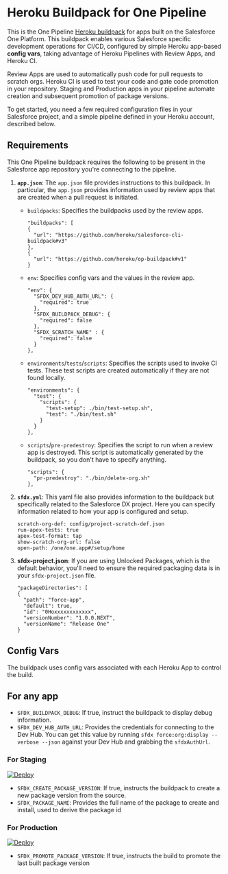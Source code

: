 # Heroku Buildpack for One Pipeline

This is the One Pipeline [Heroku buildpack](http://devcenter.heroku.com/articles/buildpacks) for apps built on the Salesforce One Platform.
This buildpack enables various Salesforce specific development operations for CI/CD, configured by simple Heroku app-based **config vars**, 
taking advantage of Heroku Pipelines with Review Apps, and Heroku CI.

Review Apps are used to automatically push code for pull requests to scratch orgs.
Heroku CI is used to test your code and gate code promotion in your repository.
Staging and Production apps in your pipeline automate creation and subsequent promotion of package versions.

To get started, you need a few required configuration files in your Salesforce project, and a simple pipeline defined in your Heroku account, described below.

## Requirements

This One Pipeline buildpack requires the following to be present in the Salesforce app repository you're connecting to the pipeline.

1. **`app.json`**: The `app.json` file provides instructions to this buildpack. In particular, the `app.json` provides information used by review apps that are created when a pull request is initiated.

    - `buildpacks`: Specifies the buildpacks used by the review apps.
      ```
      "buildpacks": [
      {
        "url": "https://github.com/heroku/salesforce-cli-buildpack#v3"
      },
      {
        "url": "https://github.com/heroku/op-buildpack#v1"
      }
      ```

    - `env`: Specifies config vars and the values in the review app.

      ```
      "env": {
        "SFDX_DEV_HUB_AUTH_URL": {
          "required": true
        },
        "SFDX_BUILDPACK_DEBUG": {
          "required": false
        },
        "SFDX_SCRATCH_NAME" : {
          "required": false
        }
      },
      ```

    - `environments`/`tests`/`scripts`: Specifies the scripts used to invoke CI tests. These test scripts are created automatically if they are not found locally.

      ```
      "environments": {
        "test": {
          "scripts": {
            "test-setup": ./bin/test-setup.sh",
            "test": "./bin/test.sh"
          }
        }
      },
      ```

    - `scripts`/`pre-predestroy`: Specifies the script to run when a review app is destroyed. This script is automatically generated by the buildpack, so you don't have to specify anything.

      ```
      "scripts": {
        "pr-predestroy": "./bin/delete-org.sh"
      },
      ```

2. **`sfdx.yml`**: This yaml file also provides information to the buildpack but specifically related to the Salesforce DX project. Here you can specify information related to how your app is configured and setup.

    ```
    scratch-org-def: config/project-scratch-def.json
    run-apex-tests: true
    apex-test-format: tap
    show-scratch-org-url: false
    open-path: /one/one.app#/setup/home
    ```

3. **sfdx-project.json**: If you are using Unlocked Packages, which is the default behavior, you'll need to ensure the required packaging data is in your `sfdx-project.json` file.

    ```
    "packageDirectories": [
    {
      "path": "force-app",
      "default": true,
      "id": "0Hoxxxxxxxxxxxx",
      "versionNumber": "1.0.0.NEXT",
      "versionName": "Release One"
    }
    ```

## Config Vars

The buildpack uses config vars associated with each Heroku App to control the build.

## For any app

- `SFDX_BUILDPACK_DEBUG`: If true, instruct the buildpack to display debug information.
- `SFDX_DEV_HUB_AUTH_URL`: Provides the credentials for connecting to the Dev Hub. You can get this value by running `sfdx force:org:display --verbose --json` against your Dev Hub and grabbing the `sfdxAuthUrl`.

### For Staging
[![Deploy](https://www.herokucdn.com/deploy/button.svg)](https://heroku.com/deploy?template=https://github.com/michaelhoefer/op-staging)

- `SFDX_CREATE_PACKAGE_VERSION`: If true, instructs the buildpack to create a new package version from the source. 
- `SFDX_PACKAGE_NAME`: Provides the full name of the package to create and install, used to derive the package id

### For Production
[![Deploy](https://www.herokucdn.com/deploy/button.svg)](https://heroku.com/deploy?template=https://github.com/michaelhoefer/op-prod)

- `SFDX_PROMOTE_PACKAGE_VERSION`: If true, instructs the build to promote the last built package version
